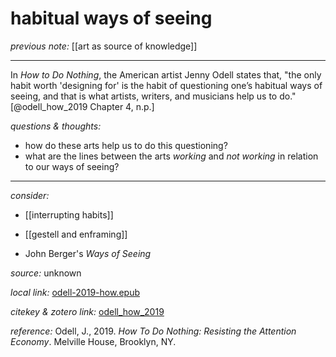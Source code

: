 # habitual ways of seeing

_previous note:_ [[art as source of knowledge]]

---

In _How to Do Nothing_, the American artist Jenny Odell states that, "the only habit worth 'designing for' is the habit of questioning one’s habitual ways of seeing, and that is what artists, writers, and musicians help us to do."[@odell_how_2019 Chapter 4, n.p.]

_questions & thoughts:_

- how do these arts help us to do this questioning? 
- what are the lines between the arts _working_ and _not working_ in relation to our ways of seeing?

--- 

_consider:_

- [[interrupting habits]]
- [[gestell and enframing]]

- John Berger's _Ways of Seeing_

_source:_ unknown

_local link:_ [odell-2019-how.epub](hook://file/mT5f5DzFc?p=RHJvcGJveC9iaWJsaW9ncmFwaHkgcGRmcw==&n=odell-2019-how.epub)

_citekey & zotero link:_ [odell_how_2019](zotero://select/items/1_SZ9GBQGD)

_reference:_ Odell, J., 2019. _How To Do Nothing: Resisting the Attention Economy_. Melville House, Brooklyn, NY.


